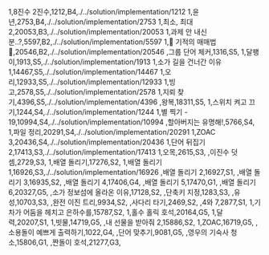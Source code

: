 1,8진수 2진수,1212,B4,./../solution/implementation/1212
1,윤년,2753,B4,./../solution/implementation/2753
1,최소, 최대 2,20053,B3,./../solution/implementation/20053
1,과제 안 내신 분..?,5597,B2,./../solution/implementation/5597
1,🐜 기적의 매매법 🐜,20546,B2,./../solution/implementation/20546
,그룹 단어 체커,1316,S5,
1,달팽이,1913,S5,./../solution/implementation/1913
1,소가 길을 건너간 이유 1,14467,S5,./../solution/implementation/14467
1,오리,12933,S5,./../solution/implementation/12933
1,빙고,2578,S5,./../solution/implementation/2578
1,지뢰 찾기,4396,S5,./../solution/implementation/4396
,왕복,18311,S5,
1,스위치 켜고 끄기,1244,S4,./../solution/implementation/1244
1,별 찍기 - 19,10994,S4,./../solution/implementation/10994
,할아버지는 유명해!,5766,S4,
1,파일 정리,20291,S4,./../solution/implementation/20291
1,ZOAC 3,20436,S4,./../solution/implementation/20436
1,단어 뒤집기 2,17413,S3,./../solution/implementation/17413
1,오목,2615,S3,
,이진수 덧셈,2729,S3,
1,배열 돌리기,17276,S2,
1,배열 돌리기 1,16926,S3,./../solution/implementation/16926
,배열 돌리기 2,16927,S1,
,배열 돌리기 3,16935,S2,
,배열 돌리기 4,17406,G4,
,배열 돌리기 5,17470,G1,
,배열 돌리기 6,20327,G5,
,소가 정보섬에 올라온 이유,17128,S2,
,단축키 지정,1283,S3,
,유성,10703,S3,
,완전 이진 트리,9934,S2,
,사다리 타기,2469,S2,
,4와 7,2877,S1,
1,기차가 어둠을 헤치고 은하수를,15787,S2,
1,홀수 홀릭 호석,20164,G5,
1,달력,20207,S1,
1,빗물,14719,G5,
,내 선물을 받아줘 2,15886,S2,
1,ZOAC,16719,G5,
,소용돌이 예쁘게 출력하기,1022,G4,
,단어 맞추기,9081,G5,
,영우의 기숙사 청소,15806,G1,
,짠돌이 호석,21277,G3,
